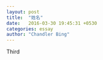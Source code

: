 ```yaml
---
layout: post
title:  "姓名"
date:   2016-03-30 19:45:31 +0530
categories: essay
author: "Chandler Bing"
---
```

Third
